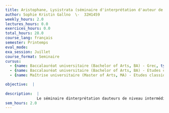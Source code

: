 ```yaml
---
title: Aristophane, Lysistrata (séminaire d'interprétation d'auteur de niveau intermédiaire)
author: Sophie Kristin Gallno  \-  32H1459
weekly_hours: 2.0
lectures_hours: 0.0
exercices_hours: 0.0
total_hours: 28.0
course_lang: français
semester: Printemps
eval_mode: 
exa_session: Juillet
course_format: Seminaire
cursus:
  - {name: Baccalauréat universitaire (Bachelor of Arts, BA) - Grec, type: N/A, credits: \-}
  - {name: Baccalauréat universitaire (Bachelor of Arts, BA) - Etudes classiques, type: N/A, credits: \-}
  - {name: Maîtrise universitaire (Master of Arts, MA) - Etudes classiques, type: N/A, credits: \-}

objective:  |
            
description:  |
              Le séminaire dinterprétation dauteurs de niveau intermédiaire est destiné à toute personne disposant déjà de connaissances de base du grec ancien et qui souhaite les approfondir. Il est consacré à la lecture commentée dun texte dauteur grec de niveau de difficulté intermédiaire ; le commentaire est axé sur la grammaire mais intègre aussi des éléments de philologie et de stylistique. Le séminaire du semestre de printemps 2022 sera consacré à la lecture dextraits dune tragédie classique : lAntigone de Sophocle.
sem_hours: 2.0
---
```

